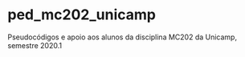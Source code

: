 # ped_mc202_unicamp
Pseudocódigos e apoio aos alunos da disciplina MC202 da Unicamp, semestre 2020.1
